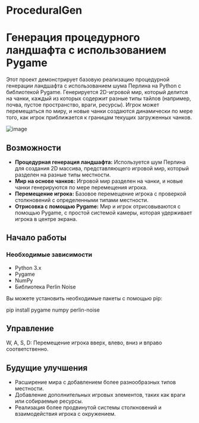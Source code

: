 # ProceduralGen
# Генерация процедурного ландшафта с использованием Pygame

Этот проект демонстрирует базовую реализацию процедурной генерации ландшафта с использованием шума Перлина на Python с библиотекой Pygame. Генерируется 2D-игровой мир, который делится на чанки, каждый из которых содержит разные типы тайлов (например, почва, пустое пространство, враги, ресурсы). Игрок может перемещаться по миру, и новые чанки создаются динамически по мере того, как игрок приближается к границам текущих загруженных чанков.

![image](https://github.com/user-attachments/assets/a3d46046-37b1-4773-ad95-8f51392c136c)


## Возможности

- **Процедурная генерация ландшафта:** Используется шум Перлина для создания 2D массива, представляющего игровой мир, который разделен на разные типы местности.
- **Мир на основе чанков:** Игровой мир разделен на чанки, и новые чанки генерируются по мере перемещения игрока.
- **Перемещение игрока:** Базовое перемещение игрока с проверкой столкновений с определенными типами местности.
- **Отрисовка с помощью Pygame:** Мир и игрок отрисовываются с помощью Pygame, с простой системой камеры, которая удерживает игрока в центре экрана.

## Начало работы

### Необходимые зависимости

- Python 3.x
- Pygame
- NumPy
- Библиотека Perlin Noise

Вы можете установить необходимые пакеты с помощью pip:

pip install pygame numpy perlin-noise

## Управление
W, A, S, D: Перемещение игрока вверх, влево, вниз и вправо соответственно.

##  Будущие улучшения
- Расширение мира с добавлением более разнообразных типов местности.
- Добавление дополнительных игровых элементов, таких как враги или собираемые ресурсы.
- Реализация более продвинутой системы столкновений и взаимодействия игрока с окружением.
